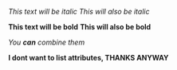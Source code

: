*This text will be italic*
_This will also be italic_

**This text will be bold**
__This will also be bold__

_You **can** combine them_

**I dont want to list attributes, THANKS ANYWAY**
